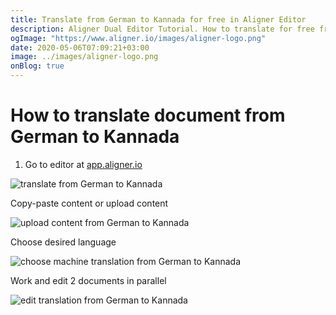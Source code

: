 ```yaml
---
title: Translate from German to Kannada for free in Aligner Editor
description: Aligner Dual Editor Tutorial. How to translate for free from German to Kannada. Aligner is multilingual document management platform. 
ogImage: "https://www.aligner.io/images/aligner-logo.png"
date: 2020-05-06T07:09:21+03:00
image: ../images/aligner-logo.png
onBlog: true
---
```


# How to translate document from German to Kannada

1. Go to editor at [app.aligner.io](https://app.aligner.io "Aligner App web page")

![translate from German to Kannada](../aligner-blank-editor.png "translate from German to Kannada")

Copy-paste content or upload content

![upload content from German to Kannada](../aligner-uploaded-document.png "upload content from German to Kannada")

Choose desired language

![choose machine translation from German to Kannada](../aligner-language-dropdown.png "choose machine translation from German to Kannada")

Work and edit 2 documents in parallel

![edit translation from German to Kannada](../aligner-double-sitded-editor.png "edit translation from German to Kannada")

